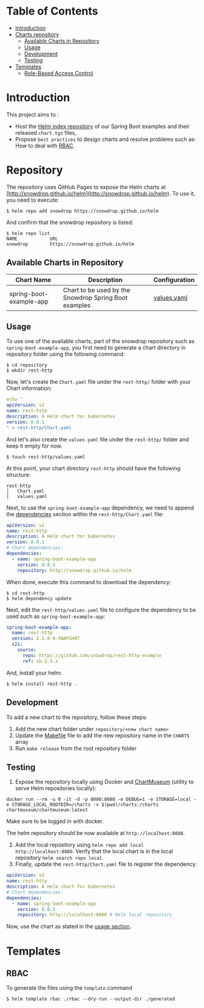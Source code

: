 Table of Contents
=================

* [Introduction](#introduction)
* [Charts repository](#repository)
  * [Available Charts in Repository](#available-charts-in-repository)
  * [Usage](#usage)
  * [Development](#development)
  * [Testing](#testing)
* [Templates](#templates)
  * [Role-Based Access Control](#rbac)

# Introduction

This project aims to :
- Host the [Helm index repository](http://snowdrop.github.io/helm/index.yaml) of our Spring Boot examples and their released `chart.tgz` files,
- Propose `best practices` to design charts and resolve problems such as: How to deal with [RBAC](#rbac).

# Repository

The repository uses GitHub Pages to expose the Helm charts at [http://snowdrop.github.io/helm](http://snowdrop.github.io/helm). To use it, you need to execute:

```console
$ helm repo add snowdrop https://snowdrop.github.io/helm
```

And confirm that the snowdrop repository is listed:

```console
$ helm repo list
NAME           	URL                               
snowdrop	    https://snowdrop.github.io/helm
```

## Available Charts in Repository

| Chart Name                     | Description | Configuration |
|--------------------------------|-------------| --------------|
| spring-boot-example-app        | Chart to be used by the Snowdrop Spring Boot examples | [values.yaml](repository/spring-boot-example-app/values.yaml) |

## Usage

To use one of the available charts, part of the snowdrop repository such as `spring-boot-example-app`, you first need to generate a chart directory in repository folder using the following command:

```console
$ cd repository
$ mkdir rest-http
```

Now, let's create the `Chart.yaml` file under the `rest-http/` folder with your Chart information:

```yaml
echo "
apiVersion: v2
name: rest-http
description: A Helm chart for Kubernetes
version: 0.0.1
" > rest-http/Chart.yaml

```

And let's also create the `values.yaml` file under the `rest-http/` folder and keep it empty for now.

```console
$ touch rest-http/values.yaml
```

At this point, your chart directory `rest-http` should have the following structure:

```
rest-http
│   Chart.yaml
│   values.yaml
```

Next, to use the `spring-boot-example-app` dependency, we need to append the [dependencies](https://helm.sh/docs/topics/charts/#chart-dependencies) section within the `rest-http/Chart.yaml` file:

```yaml
apiVersion: v2
name: rest-http
description: A Helm chart for Kubernetes
version: 0.0.1
# Chart dependencies:
dependencies:
  - name: spring-boot-example-app
    version: 0.0.1
    repository: http://snowdrop.github.io/helm
```

When done, execute this command to download the dependency: 
```console
$ cd rest-http
$ helm dependency update
```

Next, edit the `rest-http/values.yaml` file to configure the dependency to be used such as `spring-boot-example-app`:

```yaml
spring-boot-example-app:
  name: rest-http
  version: 2.5.0-0-SNAPSHOT
  s2i:
    source:
      repo: https://github.com/snowdrop/rest-http-example
      ref: sb-2.5.x
```

And, install your helm:
```console
$ helm install rest-http .
```

## Development

To add a new chart to the repository, follow these steps:
1. Add the new chart folder under `repository/<new chart name>`
2. Update the [Makefile](Makefile) file to add the new repository name in the `CHARTS` array
3. Run `make release` from the root repository folder

## Testing

1. Expose the repository locally using Docker and [ChartMuseum](https://chartmuseum.com/) (utility to serve Helm repositories locally):

```console
docker run --rm -u 0 -it -d -p 8080:8080 -e DEBUG=1 -e STORAGE=local -e STORAGE_LOCAL_ROOTDIR=/charts -v $(pwd)/charts:/charts chartmuseum/chartmuseum:latest
```

Make sure to be logged in with docker.

The helm repository should be now available at `http://localhost:8080`.

2. Add the local repository using `helm repo add local http://localhost:8080`. Verify that the local chart is in the local repository `helm search repo local`.
3. Finally, update the `rest-http/Chart.yaml` file to register the dependency:

```yaml
apiVersion: v2
name: rest-http
description: A Helm chart for Kubernetes
# Chart dependencies:
dependencies:
  - name: spring-boot-example-app
    version: 0.0.1
    repository: http://localhost:8080 # Helm local repository
```
Now, use the chart as stated in the [usage section](#usage).

# Templates

## RBAC

To generate the files using the `template` command
```console
$ helm template rbac ./rbac --dry-run --output-dir ./generated
```